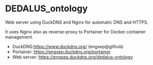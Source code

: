 # DEDALUS_ontology

Web server using DuckDNS and Nginx for automatic DNS and HTTPS.

It uses Nginx also as reverse-proxy to Portainer for Docker container management.

- DuckDNS:https://www.duckdns.org/ (engsep@github)
- Portainer: https://engsep.duckdns.org/portainer
- Web server: https://engsep.duckdns.org/dedalus-ontology
